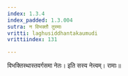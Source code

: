 ```yaml
---
index: 1.3.4
index_padded: 1.3.004
sutra: न विभक्तौ तुस्माः
vritti: laghusiddhantakaumudi
vrittiindex: 131

---
```

विभक्तिस्थास्तवर्गसमा नेतः। इति सस्य नेत्त्वम्। रामाः॥